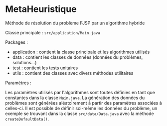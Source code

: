 # MetaHeuristique
Méthode de résolution du problème FJSP par un algorithme hybride

Classe principale : `src/application/Main.java`

Packages :
	
- application : contient la classe principale et les algorithmes utilisés
- data : contient les classes de données (données du problèmes, solutions...)
- test : contient les tests unitaires
- utils : contient des classes avec divers méthodes utilitaires
	
Paramètres :
	
Les paramètres utilisés par l'algorithmes sont toutes définies en tant que constantes dans la classe `Main.java`.
La génération des données du problèmes sont générées aléatoirement à partir des paramètres associées à celles-ci.
Il est possible de définir soi-même les données du problème, un exemple se trouvant dans la classe `src/data/Data.java` avec la méthode `createDefaultData()`.

